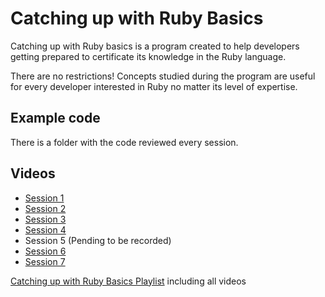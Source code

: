 # Catching up with Ruby Basics

Catching up with Ruby basics is a program created to help developers getting prepared to certificate its knowledge in the Ruby language.

There are no restrictions! Concepts studied during the program are useful for every developer interested in Ruby no matter its level of expertise.

## Example code

There is a folder with the code reviewed every session.

## Videos

- [Session 1](http://education.wearegap.com/videos/98)
- [Session 2](http://education.wearegap.com/videos/99)
- [Session 3](http://education.wearegap.com/videos/100)
- [Session 4](http://education.wearegap.com/videos/101)
- Session 5 (Pending to be recorded)
- [Session 6](http://education.wearegap.com/videos/102)
- [Session 7](http://education.wearegap.com/videos/104)

[Catching up with Ruby Basics Playlist](https://www.youtube.com/playlist?list=PL0nQogAvp5Py30gkjOR7Ya9b4NXomMVbY) including all videos
